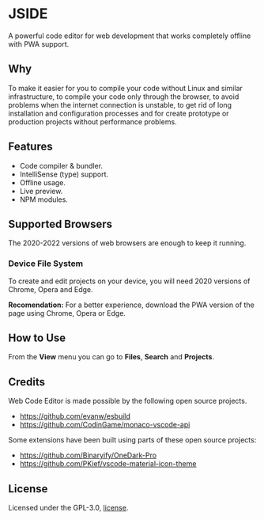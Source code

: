# JSIDE

A powerful code editor for web development that works completely offline with PWA support.

## Why

To make it easier for you to compile your code without Linux and similar infrastructure, to compile your code only through the browser, to avoid problems when the internet connection is unstable, to get rid of long installation and configuration processes and for create prototype or production projects without performance problems.

## Features

* Code compiler & bundler.
* IntelliSense (type) support.
* Offline usage.
* Live preview.
* NPM modules.

## Supported Browsers

The 2020-2022 versions of web browsers are enough to keep it running.

### Device File System

To create and edit projects on your device, you will need 2020 versions of Chrome, Opera and Edge.

**Recomendation:** For a better experience, download the PWA version of the page using Chrome, Opera or Edge.

## How to Use

From the **View** menu you can go to **Files**, **Search** and **Projects**.

## Credits

Web Code Editor is made possible by the following open source projects.

* https://github.com/evanw/esbuild
* https://github.com/CodinGame/monaco-vscode-api

Some extensions have been built using parts of these open source projects:

* https://github.com/Binaryify/OneDark-Pro
* https://github.com/PKief/vscode-material-icon-theme

## License

Licensed under the GPL-3.0, [license](LICENSE).